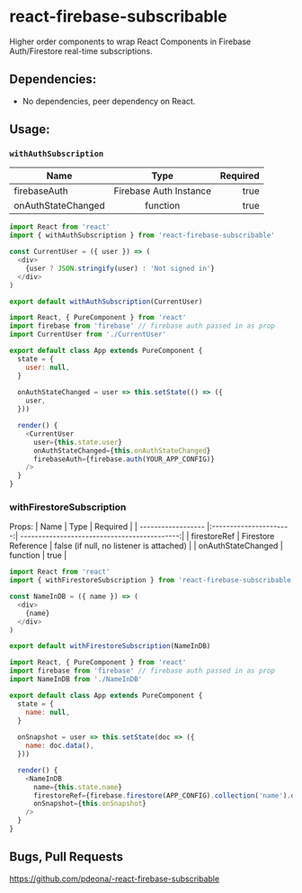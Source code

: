 # react-firebase-subscribable

Higher order components to wrap React Components in Firebase Auth/Firestore real-time subscriptions.

## Dependencies: 
  - No dependencies, peer dependency on React.

## Usage:

### `withAuthSubscription`


| Name               | Type                   | Required |
| ------------------ |:----------------------:| --------:|
| firebaseAuth       | Firebase Auth Instance | true     |
| onAuthStateChanged | function               | true     |


```js
import React from 'react'
import { withAuthSubscription } from 'react-firebase-subscribable'

const CurrentUser = ({ user }) => (
  <div>
    {user ? JSON.stringify(user) : 'Not signed in'}
  </div>
)

export default withAuthSubscription(CurrentUser)
```

```js
import React, { PureComponent } from 'react'
import firebase from 'firebase' // firebase auth passed in as prop
import CurrentUser from './CurrentUser'

export default class App extends PureComponent {
  state = {
    user: null,
  }
  
  onAuthStateChanged = user => this.setState(() => ({
    user,
  }))

  render() {
    <CurrentUser
      user={this.state.user}
      onAuthStateChanged={this.onAuthStateChanged}
      firebaseAuth={firebase.auth(YOUR_APP_CONFIG)}
    />
  }
}
```

### withFirestoreSubscription

Props:
| Name               | Type                   | Required                                     |
| ------------------ |:----------------------:| --------------------------------------------:|
| firestoreRef       | Firestore Reference    | false (if null, no listener is attached)     |
| onAuthStateChanged | function               | true                                         |

```js
import React from 'react'
import { withFirestoreSubscription } from 'react-firebase-subscribable'

const NameInDB = ({ name }) => (
  <div>
    {name}
  </div>
)

export default withFirestoreSubscription(NameInDB)
```

```js
import React, { PureComponent } from 'react'
import firebase from 'firebase' // firebase auth passed in as prop
import NameInDB from './NameInDB'

export default class App extends PureComponent {
  state = {
    name: null,
  }
  
  onSnapshot = user => this.setState(doc => ({
    name: doc.data(),
  }))

  render() {
    <NameInDB
      name={this.state.name}
      firestoreRef={firebase.firestore(APP_CONFIG).collection('name').doc('mine')}
      onSnapshot={this.onSnapshot}
    />
  }
}
```

## Bugs, Pull Requests

https://github.com/pdeona/-react-firebase-subscribable

